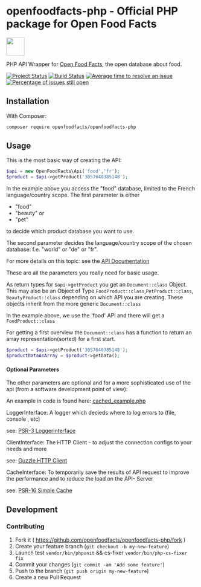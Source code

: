 # openfoodfacts-php - Official PHP package for Open Food Facts
<picture>
  <source media="(prefers-color-scheme: dark)" srcset="https://static.openfoodfacts.org/images/logos/off-logo-horizontal-dark.png?refresh_github_cache=1">
  <source media="(prefers-color-scheme: light)" srcset="https://static.openfoodfacts.org/images/logos/off-logo-horizontal-light.png?refresh_github_cache=1">
  <img height="48" src="https://static.openfoodfacts.org/images/logos/off-logo-horizontal-light.svg">
</picture>

PHP API Wrapper for [Open Food Facts](https://openfoodfacts.org/), the open database about food.

[![Project Status](https://opensource.box.com/badges/active.svg)](https://opensource.box.com/badges)
[![Build Status](https://travis-ci.org/openfoodfacts/openfoodfacts-php.svg?branch=master)](https://travis-ci.org/openfoodfacts/openfoodfacts-php)
[![Average time to resolve an issue](https://isitmaintained.com/badge/resolution/openfoodfacts/openfoodfacts-php.svg)](https://isitmaintained.com/project/openfoodfacts/openfoodfacts-php "Average time to resolve an issue")
[![Percentage of issues still open](https://isitmaintained.com/badge/open/openfoodfacts/openfoodfacts-php.svg)](https://isitmaintained.com/project/openfoodfacts/openfoodfacts-php "Percentage of issues still open")

## Installation

With Composer:

```bash
composer require openfoodfacts/openfoodfacts-php
```

## Usage
This is the most basic way of creating the API:
```php
$api = new OpenFoodFacts\Api('food','fr');
$product = $api->getProduct('3057640385148');
```
In the example above you access the "food" database, limited to the French language/country scope. 
The first parameter is either 
 - "food"
 - "beauty" or 
 - "pet"
 
to decide which product database you want to use.

The second parameter decides the language/country scope of the chosen database: f.e. "world" or "de" or "fr". 

For more details on this topic: see the [API Documentation](https://en.wiki.openfoodfacts.org/API/Read#Countries_and_Language_of_the_Response)

These are all the parameters you really need for basic usage.

As return types for ```$api->getProduct``` you get an ```Document::class``` Object. 
This may also be an Object of Type  ```FoodProduct::class```,```PetProduct::class```, ```BeautyProduct::class``` depending on which API you are creating.
These objects inherit from the more generic ```Document::class```

In the example above, we use the 'food' API and there will get a ```FoodProduct::class```

For getting a first overview the ```Document::class``` has a function to return an array representation(sorted) for a first start. 
```php
$product = $api->getProduct('3057640385148');
$productDataAsArray = $product->getData();
```


#### Optional Parameters
The other parameters are optional and for a more sophisticated use of the api (from a software development point of view):

An example in code is found here: [cached_example.php](examples/01-basic_api_usage/cached_example.php)

LoggerInterface: A logger which decieds where to log errors to (file, console , etc) 

see: [PSR-3 Loggerinterface](https://www.php-fig.org/psr/psr-3/)

ClientInterface: The HTTP Client - to adjust the connection configs to your needs and more 

see: [Guzzle HTTP Client](https://packagist.org/packages/guzzlehttp/guzzle)

CacheInterface: To temporarily save the results of API request to improve the performance and to reduce the load on the API- Server 

see: [PSR-16 Simple Cache](https://www.php-fig.org/psr/psr-16/)

## Development

### Contributing

1. Fork it ( https://github.com/openfoodfacts/openfoodfacts-php/fork )
2. Create your feature branch (`git checkout -b my-new-feature`)
3. Launch test `vendor/bin/phpunit` && cs-fixer `vendor/bin/php-cs-fixer fix`
4. Commit your changes (`git commit -am 'Add some feature'`)
5. Push to the branch (`git push origin my-new-feature`)
6. Create a new Pull Request
